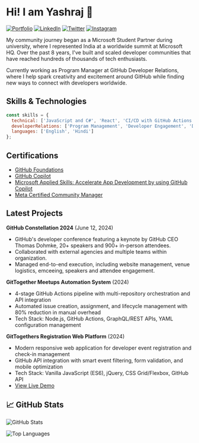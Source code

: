 # Hi! I am Yashraj 👋

<div align="left">
  
[![Portfolio](https://img.shields.io/badge/🌐_Visit_Portfolio-Live-brightgreen?style=for-the-badge)](https://yashrajnayak.dev)
[![LinkedIn](https://img.shields.io/badge/LinkedIn-Profile-0077B5?style=for-the-badge&logo=linkedin)](https://www.linkedin.com/in/yashrajnayak/)
[![Twitter](https://img.shields.io/badge/Twitter-Profile-1DA1F2?style=for-the-badge&logo=twitter)](https://x.com/yashrajnayak)
[![Instagram](https://img.shields.io/badge/Instagram-Profile-E4405F?style=for-the-badge&logo=instagram)](https://instagram.com/yashrajnayak.dev)

</div>

My community journey began as a Microsoft Student Partner during university, where I represented India at a worldwide summit at Microsoft HQ. Over the past 8 years, I've built and scaled developer communities that have reached hundreds of thousands of tech enthusiasts.

Currently working as Program Manager at GitHub Developer Relations, where I help spark creativity and excitement around GitHub while finding new ways to connect with developers worldwide.

## Skills & Technologies

```javascript
const skills = {
  technical: ['JavaScript and C#', 'React', 'CI/CD with GitHub Actions', 'Microsoft Azure', 'Technical Presentations'],
  developerRelations: ['Program Management', 'Developer Engagement', 'Developer Advocacy', 'User Research and Feedback', 'Community Building'],
  languages: ['English', 'Hindi']
};
```

## Certifications
- [GitHub Foundations](https://www.credly.com/badges/7754da79-07d9-4abe-9f9e-e0c9a84a34b4/)
- [GitHub Copilot](https://www.credly.com/badges/370d77b0-13a0-45a7-92ae-3326f64786be/)
- [Microsoft Applied Skills: Accelerate App Development by using GitHub Copilot](https://learn.microsoft.com/api/credentials/share/en-in/yashrajnayak/962FF988EFFAE330?sharingId=7AC6735FC0CD4144)
- [Meta Certified Community Manager](https://www.credly.com/badges/9f1fd9c1-3469-47d0-ad43-2647f638d622/)

## Latest Projects

**GitHub Constellation 2024** (June 12, 2024)
- GitHub's developer conference featuring a keynote by GitHub CEO Thomas Dohmke, 20+ speakers and 900+ in-person attendees.
- Collaborated with external agencies and multiple teams within organization.
- Managed end-to-end execution, including website management, venue logistics, emceeing, speakers and attendee engagement.

**GitTogether Meetups Automation System** (2024)
- 4-stage GitHub Actions pipeline with multi-repository orchestration and API integration
- Automated issue creation, assignment, and lifecycle management with 80% reduction in manual overhead
- Tech Stack: Node.js, GitHub Actions, GraphQL/REST APIs, YAML configuration management

**GitTogethers Registration Web Platform** (2024)
- Modern responsive web application for developer event registration and check-in management
- GitHub API integration with smart event filtering, form validation, and mobile optimization
- Tech Stack: Vanilla JavaScript (ES6), jQuery, CSS Grid/Flexbox, GitHub API
- [View Live Demo](https://gittogethers.github.io/)

## 📈 GitHub Stats

<div align="left">

![GitHub Stats](https://github-readme-stats.vercel.app/api?username=yashrajnayak&theme=dark&hide_border=true&include_all_commits=true&count_private=true)

![Top Languages](https://github-readme-stats.vercel.app/api/top-langs/?username=yashrajnayak&theme=dark&hide_border=true&include_all_commits=true&count_private=true&layout=compact)

</div>
